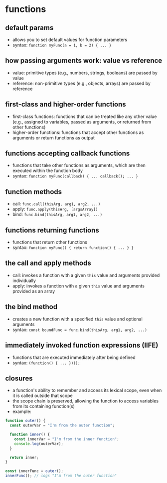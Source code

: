 # functions

## default params

- allows you to set default values for function parameters
- syntax: `function myFunc(a = 1, b = 2) { ... }`

## how passing arguments work: value vs reference

- value: primitive types (e.g., numbers, strings, booleans) are passed by value
- reference: non-primitive types (e.g., objects, arrays) are passed by reference

## first-class and higher-order functions

- first-class functions: functions that can be treated like any other value (e.g., assigned to variables, passed as arguments, or returned from other functions)
- higher-order functions: functions that accept other functions as arguments or return functions as output

## functions accepting callback functions

- functions that take other functions as arguments, which are then executed within the function body
- syntax: `function myFunc(callback) { ... callback(); ... }`

## function methods

- call: `func.call(thisArg, arg1, arg2, ...)`
- apply: `func.apply(thisArg, [argsArray])`
- bind: `func.bind(thisArg, arg1, arg2, ...)`

## functions returning functions

- functions that return other functions
- syntax: `function myFunc() { return function() { ... } }`

## the call and apply methods

- call: invokes a function with a given `this` value and arguments provided individually
- apply: invokes a function with a given `this` value and arguments provided as an array

## the bind method

- creates a new function with a specified `this` value and optional arguments
- syntax: `const boundFunc = func.bind(thisArg, arg1, arg2, ...)`

## immediately invoked function expressions (IIFE)

- functions that are executed immediately after being defined
- syntax: `(function() { ... })();`

## closures

- a function's ability to remember and access its lexical scope, even when it is called outside that scope
- the scope chain is preserved, allowing the function to access variables from its containing function(s)
- example:

```javascript
function outer() {
  const outerVar = "I'm from the outer function";

  function inner() {
    const innerVar = "I'm from the inner function";
    console.log(outerVar);
  }

  return inner;
}

const innerFunc = outer();
innerFunc(); // logs "I'm from the outer function"
```
